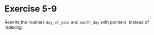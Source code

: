 # Exercise 5-9

Rewrite the routines `day_of_year` and `month_day` with pointers` instead of indexing.
